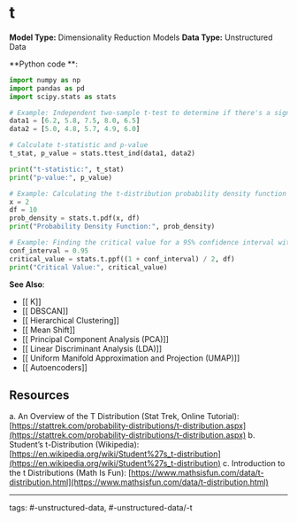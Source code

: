 #  t
**Model Type:**  Dimensionality Reduction Models
**Data Type:**  Unstructured Data

**Python code **:


```python
import numpy as np
import pandas as pd
import scipy.stats as stats

# Example: Independent two-sample t-test to determine if there's a significant difference between two datasets
data1 = [6.2, 5.8, 7.5, 8.0, 6.5]
data2 = [5.0, 4.8, 5.7, 4.9, 6.0]

# Calculate t-statistic and p-value
t_stat, p_value = stats.ttest_ind(data1, data2)

print("t-statistic:", t_stat)
print("p-value:", p_value)

# Example: Calculating the t-distribution probability density function at x = 2 with 10 degrees of freedom
x = 2
df = 10
prob_density = stats.t.pdf(x, df)
print("Probability Density Function:", prob_density)

# Example: Finding the critical value for a 95% confidence interval with 10 degrees of freedom
conf_interval = 0.95
critical_value = stats.t.ppf((1 + conf_interval) / 2, df)
print("Critical Value:", critical_value)
```


**See Also**:

- [[ K]]
- [[ DBSCAN]]
- [[ Hierarchical Clustering]]
- [[ Mean Shift]]
- [[ Principal Component Analysis (PCA)]]
- [[ Linear Discriminant Analysis (LDA)]]
- [[ Uniform Manifold Approximation and Projection (UMAP)]]
- [[ Autoencoders]]
## Resources

a. An Overview of the T Distribution (Stat Trek, Online Tutorial): [https://stattrek.com/probability-distributions/t-distribution.aspx](https://stattrek.com/probability-distributions/t-distribution.aspx)
b. Student’s t-Distribution (Wikipedia): [https://en.wikipedia.org/wiki/Student%27s_t-distribution](https://en.wikipedia.org/wiki/Student%27s_t-distribution)
c. Introduction to the t Distributions (Math Is Fun): [https://www.mathsisfun.com/data/t-distribution.html](https://www.mathsisfun.com/data/t-distribution.html)


---
tags: #-unstructured-data, #-unstructured-data/-t
